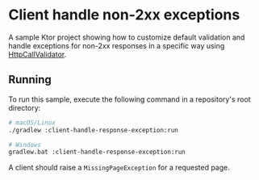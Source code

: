 # Client handle non-2xx exceptions

A sample Ktor project showing how to customize default validation and handle exceptions for non-2xx responses in a specific way using [HttpCallValidator](https://ktor.io/docs/response-validation.html).

## Running

To run this sample, execute the following command in a repository's root directory:

```bash
# macOS/Linux
./gradlew :client-handle-response-exception:run

# Windows
gradlew.bat :client-handle-response-exception:run
```

A client should raise a `MissingPageException` for a requested page.

